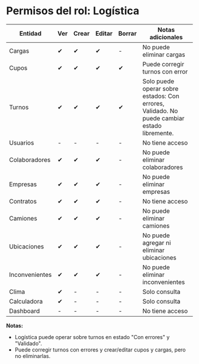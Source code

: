 # Permisos del rol: Logística

| Entidad      | Ver | Crear | Editar | Borrar | Notas adicionales                  |
|--------------|-----|-------|--------|--------|------------------------------------|
| Cargas       | ✔   | ✔     | ✔      | -      | No puede eliminar cargas           |
| Cupos        | ✔   | ✔     | ✔      | ✔      | Puede corregir turnos con error    |
| Turnos       | ✔   | ✔     | ✔      | ✔      | Solo puede operar sobre estados: Con errores, Validado. No puede cambiar estado libremente. |
| Usuarios     | -   | -     | -      | -      | No tiene acceso                    |
| Colaboradores| ✔   | ✔     | ✔      | -      | No puede eliminar colaboradores    |
| Empresas     | ✔   | ✔     | ✔      | -      | No puede eliminar empresas         |
| Contratos    | ✔   | ✔     | ✔      | -      | No tiene acceso                    |
| Camiones     | ✔   | ✔     | ✔      | -      | No puede eliminar camiones         |
| Ubicaciones  | ✔   | ✔     | ✔      | -      | No puede agregar ni eliminar ubicaciones |
| Inconvenientes|✔   | ✔     | ✔      | -      | No puede eliminar inconvenientes   |
| Clima        | ✔   | -     | -      | -      | Solo consulta                      |
| Calculadora  | ✔   | -     | -      | -      | Solo consulta                      |
| Dashboard    | -   | -     | -      | -      | No tiene acceso                    |

**Notas:**
- Logística puede operar sobre turnos en estado "Con errores" y "Validado".
- Puede corregir turnos con errores y crear/editar cupos y cargas, pero no eliminarlas.
